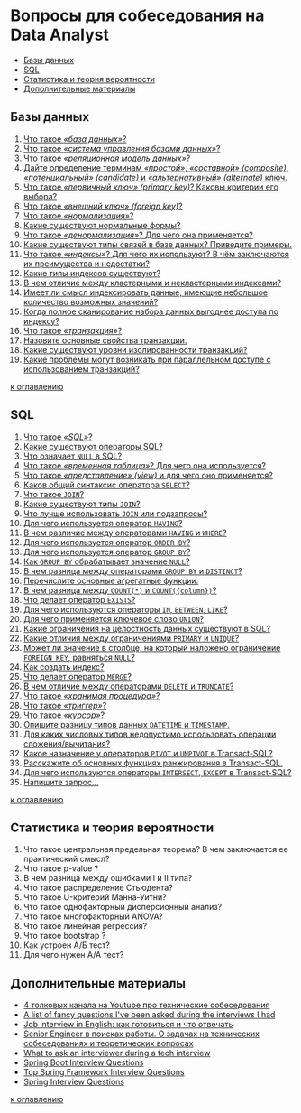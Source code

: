 # Вопросы для собеседования на Data Analyst

+ [Базы данных](#Базы-данных)
+ [SQL](#sql)
+ [Статистика и теория вероятности](#Статистика-и-теория-вероятности)
+ [Дополнительные материалы](#Дополнительные-материалы)

## Базы данных
1. [Что такое _«база данных»_?](db.md#Что-такое-база-данных)
2. [Что такое _«система управления базами данных»_?](db.md#Что-такое-система-управления-базами-данных)
3. [Что такое _«реляционная модель данных»_?](db.md#Что-такое-реляционная-модель-данных)
4. [Дайте определение терминам _«простой»_, _«составной» (composite)_, _«потенциальный» (candidate)_ и _«альтернативный» (alternate)_ ключ.](db.md#Дайте-определение-терминам-простой-составной-composite-потенциальный-candidate-и-альтернативный-alternate-ключ)
5. [Что такое _«первичный ключ» (primary key)_? Каковы критерии его выбора?](db.md#Что-такое-первичный-ключ-primary-key-Каковы-критерии-его-выбора)
6. [Что такое _«внешний ключ» (foreign key)_?](db.md#Что-такое-внешний-ключ-foreign-key)
7. [Что такое _«нормализация»_?](db.md#Что-такое-нормализация)
8. [Какие существуют нормальные формы?](db.md#Какие-существуют-нормальные-формы)
9. [Что такое _«денормализация»_? Для чего она применяется?](db.md#Что-такое-денормализация-Для-чего-она-применяется)
10. [Какие существуют типы связей в базе данных? Приведите примеры.](db.md#Какие-существуют-типы-связей-в-базе-данных-Приведите-примеры)
11. [Что такое _«индексы»_? Для чего их используют? В чём заключаются их преимущества и недостатки?](db.md#Что-такое-индексы-Для-чего-их-используют-В-чём-заключаются-их-преимущества-и-недостатки)
12. [Какие типы индексов существуют?](#Какие-типы-индексов-существуют)
13. [В чем отличие между кластерными и некластерными индексами?](db.md#В-чем-отличие-между-кластерными-и-некластерными-индексами)
14. [Имеет ли смысл индексировать данные, имеющие небольшое количество возможных значений?](db.md#Имеет-ли-смысл-индексировать-данные-имеющие-небольшое-количество-возможных-значений)
15. [Когда полное сканирование набора данных выгоднее доступа по индексу?](db.md#Когда-полное-сканирование-набора-данных-выгоднее-доступа-по-индексу)
16. [Что такое _«транзакция»_?](db.md#Что-такое-транзакция)
17. [Назовите основные свойства транзакции.](db.md#Назовите-основные-свойства-транзакции)
18. [Какие существуют уровни изолированности транзакций?](db.md#Какие-существуют-уровни-изолированности-транзакций)
19. [Какие проблемы могут возникать при параллельном доступе с использованием транзакций?](db.md#Какие-проблемы-могут-возникать-при-параллельном-доступе-с-использованием-транзакций)

[к оглавлению](#Вопросы-для-собеседования-на-data-analyst)

## SQL
1. [Что такое _«SQL»_?](sql.md#Что-такое-sql)
2. [Какие существуют операторы SQL?](sql.md#Какие-существуют-операторы-sql)
3. [Что означает `NULL` в SQL?](sql.md#Что-означает-null-в-sql)
4. [Что такое _«временная таблица»_? Для чего она используется?](sql.md#Что-такое-временная-таблица-Для-чего-она-используется)
5. [Что такое _«представление» (view)_ и для чего оно применяется?](sql.md#Что-такое-представление-view-и-для-чего-оно-применяется)
6. [Каков общий синтаксис оператора `SELECT`?](sql.md#Каков-общий-синтаксис-оператора-select)
7. [Что такое `JOIN`?](sql.md#Что-такое-join)
8. [Какие существуют типы `JOIN`?](sql.md#Какие-существуют-типы-join)
9. [Что лучше использовать `JOIN` или подзапросы?](sql.md#Что-лучше-использовать-join-или-подзапросы)
10. [Для чего используется оператор `HAVING`?](sql.md#Для-чего-используется-оператор-having)
11. [В чем различие между операторами `HAVING` и `WHERE`?](sql.md#В-чем-различие-между-операторами-having-и-where)
12. [Для чего используется оператор `ORDER BY`?](sql.md#Для-чего-используется-оператор-order-by)
13. [Для чего используется оператор `GROUP BY`?](sql.md#Для-чего-используется-оператор-group-by)
14. [Как `GROUP BY` обрабатывает значение `NULL`?](sql.md#Как-group-by-обрабатывает-значение-null)
15. [В чем разница между операторами `GROUP BY` и `DISTINCT`?](sql.md#В-чем-разница-между-операторами-group-by-и-distinct)
16. [Перечислите основные агрегатные функции.](sql.md#Перечислите-основные-агрегатные-функции)
17. [В чем разница между `COUNT(*)` и `COUNT({column})`?](sql.md#В-чем-разница-между-count-и-countcolumn)
18. [Что делает оператор `EXISTS`?](sql.md#Что-делает-оператор-exists)
19. [Для чего используются операторы `IN`, `BETWEEN`, `LIKE`?](sql.md#Для-чего-используются-операторы-in-between-like)
20. [Для чего применяется ключевое слово `UNION`?](sql.md#Для-чего-применяется-ключевое-слово-union)
21. [Какие ограничения на целостность данных существуют в SQL?](sql.md#Какие-ограничения-на-целостность-данных-существуют-в-sql)
22. [Какие отличия между ограничениями `PRIMARY` и `UNIQUE`?](sql.md#Какие-отличия-между-ограничениями-primary-и-unique)
23. [Может ли значение в столбце, на который наложено ограничение `FOREIGN KEY`, равняться `NULL`?](sql.md#Может-ли-значение-в-столбце-на-который-наложено-ограничение-foreign-key-равняться-null)
24. [Как создать индекс?](sql.md#Как-создать-индекс)
25. [Что делает оператор `MERGE`?](sql.md#Что-делает-оператор-merge)
26. [В чем отличие между операторами `DELETE` и `TRUNCATE`?](sql.md#В-чем-отличие-между-операторами-delete-и-truncate)
27. [Что такое _«хранимая процедура»_?](sql.md#Что-такое-хранимая-процедура)
28. [Что такое _«триггер»_?](sql.md#Что-такое-триггер)
29. [Что такое _«курсор»_?](sql.md#Что-такое-курсор)
30. [Опишите разницу типов данных `DATETIME` и `TIMESTAMP`.](sql.md#Опишите-разницу-типов-данных-datetime-и-timestamp)
31. [Для каких числовых типов недопустимо использовать операции сложения/вычитания?](sql.md#Для-каких-числовых-типов-недопустимо-использовать-операции-сложениявычитания)
32. [Какое назначение у операторов `PIVOT` и `UNPIVOT` в Transact-SQL?](sql.md#Какое-назначение-у-операторов-pivot-и-unpivot-в-transact-sql)
33. [Расскажите об основных функциях ранжирования в Transact-SQL.](sql.md#Расскажите-об-основных-функциях-ранжирования-в-transact-sql)
34. [Для чего используются операторы `INTERSECT`, `EXCEPT` в Transact-SQL?](sql.md#Для-чего-используются-операторы-intersect-except-в-transact-sql)
35. [Напишите запрос...](sql.md#Напишите-запрос)

[к оглавлению](#Вопросы-для-собеседования-на-data-analyst)

## Статистика и теория вероятности
1. Что такое центральная предельная теорема? В чем заключается ее практический смысл?
2. Что такое p-value ?
3. В чем разница между ошибками I и II типа?
4. Что такое распределение Стьюдента?
5. Что такое U-критерий Манна-Уитни?
6. Что такое однофакторный дисперсионный анализ?
7. Что такое многофакторный ANOVA?
8. Что такое линейная регрессия?
9. Что такое bootstrap ?
10. Как устроен A/Б тест?
11. Для чего нужен A/A тест?


## Дополнительные материалы
+ [4 толковых канала на Youtube про технические собеседования](https://habr.com/ru/post/454264/)
+ [A list of fancy questions I've been asked during the interviews I had](https://github.com/d1mnewz/interviews)
+ [Job interview in English: как готовиться и что отвечать](https://dou.ua/lenta/articles/interview-in-english/)
+ [Senior Engineer в поисках работы. О задачах на технических собеседованиях и теоретических вопросах](https://habr.com/ru/post/442442/)
+ [What to ask an interviewer during a tech interview](https://hackernoon.com/what-to-ask-an-interviewer-during-a-tech-interview-865a293e548c)
+ [Spring Boot Interview Questions](https://www.baeldung.com/spring-boot-interview-questions)
+ [Top Spring Framework Interview Questions](https://www.baeldung.com/spring-interview-questions)
+ [Spring Interview Questions](https://www.interviewbit.com/spring-interview-questions/)

[к оглавлению](#Вопросы-для-собеседования-на-java-developer)
